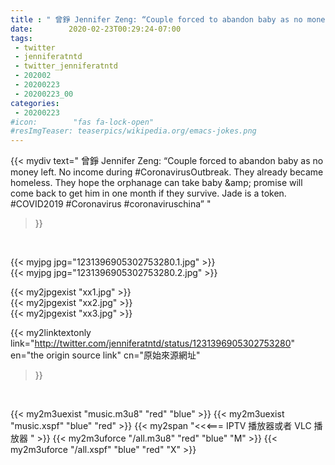 ```yaml
---
title : " 曾錚 Jennifer Zeng: “Couple forced to abandon baby as no money left. No income during #CoronavirusOutbreak. They already became homeless. They hope the orphanage can take baby &amp;amp; promise will come back to get him in one month if they survive. Jade is a token. #COVID2019 #Coronavirus #coronaviruschina”  "
date:        2020-02-23T00:29:24-07:00
tags:
 - twitter
 - jenniferatntd
 - twitter_jenniferatntd
 - 202002
 - 20200223
 - 20200223_00
categories:
 - 20200223
#icon:        "fas fa-lock-open"
#resImgTeaser: teaserpics/wikipedia.org/emacs-jokes.png
---
```


{{< mydiv text=" 曾錚 Jennifer Zeng: “Couple forced to abandon baby as no money left. No income during #CoronavirusOutbreak. They already became homeless. They hope the orphanage can take baby &amp;amp; promise will come back to get him in one month if they survive. Jade is a token. #COVID2019 #Coronavirus #coronaviruschina”  "
>}}
<br>


 {{< myjpg jpg="1231396905302753280.1.jpg" >}}<br>  {{< myjpg jpg="1231396905302753280.2.jpg" >}}<br> 

{{< my2jpgexist "xx1.jpg" >}}<br>
{{< my2jpgexist "xx2.jpg" >}}<br>
{{< my2jpgexist "xx3.jpg" >}}<br>


{{< my2linktextonly link="http://twitter.com/jenniferatntd/status/1231396905302753280"
en="the origin source link" cn="原始來源網址"
>}}


<br>

{{< my2m3uexist "music.m3u8" "red"  "blue" >}} {{< my2m3uexist "music.xspf" "blue" "red"  >}} {{< my2span "<<<=== IPTV 播放器或者 VLC 播放器 " >}} {{< my2m3uforce "/all.m3u8" "red"  "blue" "M" >}} {{< my2m3uforce "/all.xspf" "blue" "red"  "X" >}} 
